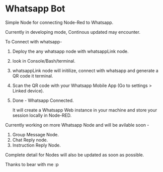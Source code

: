 # Whatsapp Bot

Simple Node for connecting Node-Red to Whatsapp.

Currently in developing mode, Continous updated may encounter.

To Connect with whatsapp-
1. Deploy the any whatsapp node with whatsappLink node.
2. look in Console/Bash/terminal.
3. whatsappLink node will initilize, connect with whatsapp and generate a QR code it terminal.
4. Scan the QR code with your Whatsapp Mobile App (Go to settings > Linked device).
5. Done - Whatsapp Connected.

    It will create a Whatsapp Web instance in your machine and store your session locally in Node-RED.


Currently working on more Whatsapp Node and will be avilable soon -

1. Group Message Node.
2. Chat Reply node.
3. Instruction Reply Node.

Complete detail for Nodes will also be updated as soon as possible. 

Thanks to bear with me :p
